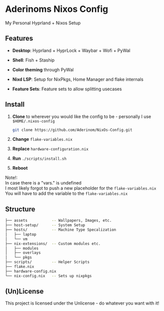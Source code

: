 # Aderinoms Nixos Config

My Personal Hyprland + Nixos Setup

## Features

- **Desktop**: Hyprland + HyprLock + Waybar + Wofi + PyWal
- **Shell**: Fish + Staship
- **Color theming** through PyWal

- **Nixd LSP**: Setup for NixPkgs, Home Manager and flake internals
- **Feature Sets**: Feature sets to allow splitting usecases

## Install

1. **Clone** to wherever you would like the config to be - personally I use `$HOME/.nixos-config`

    ```sh
    git clone https://github.com/Aderinom/NixOs-Config.git 
    ```

2. **Change** `flake-variables.nix`
3. **Replace** `hardware-configuration.nix`
4. **Run** `./scripts/install.sh`
5. **Reboot**

Note!:  
In case there is a "vars.<xxxx>" is undefined  
I most likely forgot to push a new placeholder for the `flake-variables.nix`  
You will have to add the variable to the `flake-variables.nix`  

## Structure

```sh
├── assets           -- Wallpapers, Images, etc.
├── host-setup/      -- System Setup
├── hosts/           -- Machine Type Specalization
│   ├── laptop
│   └── vm
├── nix-extensions/  -- Custom modules etc.
│   ├── modules
│   ├── overlays
│   └── pkgs
├── scripts/         -- Helper Scripts 
├── flake.nix       
├── hardware-config.nix
└── nix-config.nix   -- Sets up nixpkgs
```

## 



## (Un)License

This project is licensed under the Unlicense - do whatever you want with it!
